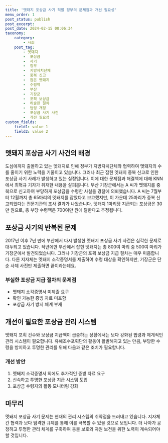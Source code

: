 ```yaml
---
title: '멧돼지 포상금 사기 적발 정부의 문제점과 개선 필요성'
menu_order: 1
post_status: publish
post_excerpt: 
post_date: 2024-02-15 00:06:34
taxonomy:
    category:
        - 사회
    post_tag:
        - 멧돼지
        -  포상금
        -  사기
        -  정부
        -  지방자치단체
        -  중복 신고
        -  잡은 멧돼지
        -  수령액
        -  부산
        -  기장군
        -  포획 보상금
        -  허술한 절차
        -  법령 개정
        -  포상금 사기 사건
        -  개선 필요성
custom_fields:
    field1: value 1
    field2: value 2
---
```


## 멧돼지 포상금 사기 사건의 배경
도심에까지 출몰하고 있는 멧돼지로 인해 정부가 지방자치단체와 협력하여 멧돼지의 수를 줄이기 위한 노력을 기울이고 있습니다. 그러나 최근 잡힌 멧돼지 중복 신고로 인한 포상금 사기 사례가 발생하고 있는 실정입니다. 이에 대한 문제점과 해결책에 대해 KNN에서 최혁규 기자가 취재한 내용을 살펴봅니다.
부산 기장군에서는 A 씨가 멧돼지를 중복으로 신고하여 부당하게 포상금을 수령한 사실을 경찰에 의뢰했습니다. A 씨는 7월부터 12월까지 총 65마리의 멧돼지를 잡았다고 보고했지만, 이 가운데 25마리가 중복 신고되었다는 전문기관의 조사 결과가 나왔습니다. 멧돼지 1마리당 지급되는 포상금은 30만 원으로, 총 부당 수령액은 700여만 원에 달한다고 추정됩니다.
## 포상금 사기의 반복된 문제
2017년 이후 7년 만에 부산에서 다시 발생한 멧돼지 포상금 사기 사건은 심각한 문제로 대두되고 있습니다. 작년에만 부산에서 잡힌 멧돼지는 총 800여 마리 중 500여 마리가 기장군에서 발견되었습니다. 그러나 기장군의 포획 보상금 지급 절차는 매우 미흡합니다. 다른 지자체는 멧돼지 소각증명서를 제출하여 수령 대상을 확인하지만, 기장군은 단순 사체 사진만 제출하면 끝이라는데요.
### 부실한 포상금 지급 절차의 문제점
- 멧돼지 소각증명서 미제출 요구
- 확인 가능한 증빙 자료 미포함
- 포상금 사기 방지 체계 부재
## 개선이 필요한 포상금 관리 시스템
멧돼지 포획 건수와 보상금 지급액이 급증하는 상황에서는 보다 강화된 법령과 체계적인 관리 시스템이 필요합니다. 유해조수포획단의 활동이 활발해지고 있는 만큼, 부당한 수령을 방지하고 투명한 관리를 위해 다음과 같은 조치가 필요합니다.
### 개선 방안
1. 멧돼지 소각증명서 외에도 추가적인 증빙 자료 요구
2. 신속하고 투명한 포상금 지급 시스템 도입
3. 포상금 수령자의 활동 모니터링 강화
## 마무리
멧돼지 포상금 사기 문제는 현재의 관리 시스템의 취약점을 드러내고 있습니다. 지자체 간 협력과 보다 엄격한 규제를 통해 이를 극복할 수 있을 것으로 보입니다. 더 나아가 공정하고 투명한 관리 체계를 구축하여 동물 보호와 자원 보전을 위한 노력이 계속되어야 할 것입니다.
